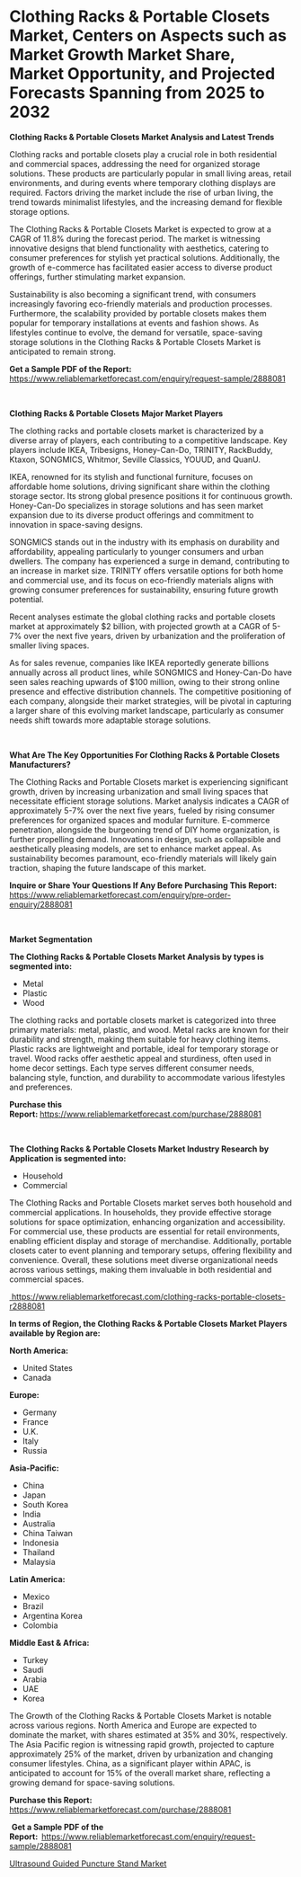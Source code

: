 <p><h1>Clothing Racks & Portable Closets Market, Centers on Aspects such as Market Growth Market Share, Market Opportunity, and Projected Forecasts Spanning from 2025 to 2032</h1></p><p><strong>Clothing Racks & Portable Closets Market Analysis and Latest Trends</strong></p>
<p><p>Clothing racks and portable closets play a crucial role in both residential and commercial spaces, addressing the need for organized storage solutions. These products are particularly popular in small living areas, retail environments, and during events where temporary clothing displays are required. Factors driving the market include the rise of urban living, the trend towards minimalist lifestyles, and the increasing demand for flexible storage options.</p><p>The Clothing Racks & Portable Closets Market is expected to grow at a CAGR of 11.8% during the forecast period. The market is witnessing innovative designs that blend functionality with aesthetics, catering to consumer preferences for stylish yet practical solutions. Additionally, the growth of e-commerce has facilitated easier access to diverse product offerings, further stimulating market expansion.</p><p>Sustainability is also becoming a significant trend, with consumers increasingly favoring eco-friendly materials and production processes. Furthermore, the scalability provided by portable closets makes them popular for temporary installations at events and fashion shows. As lifestyles continue to evolve, the demand for versatile, space-saving storage solutions in the Clothing Racks & Portable Closets Market is anticipated to remain strong.</p></p>
<p><strong>Get a Sample PDF of the Report:&nbsp;</strong> <a href="https://www.reliablemarketforecast.com/enquiry/request-sample/2888081?utm_campaign=2235&utm_medium=2&utm_source=Github&utm_content=ia&utm_term=14032025&utm_id=clothing-racks-portable-closets">https://www.reliablemarketforecast.com/enquiry/request-sample/2888081</a></p>
<p>&nbsp;</p>
<p><strong>Clothing Racks & Portable Closets Major Market Players</strong></p>
<p><p>The clothing racks and portable closets market is characterized by a diverse array of players, each contributing to a competitive landscape. Key players include IKEA, Tribesigns, Honey-Can-Do, TRINITY, RackBuddy, Ktaxon, SONGMICS, Whitmor, Seville Classics, YOUUD, and QuanU.</p><p>IKEA, renowned for its stylish and functional furniture, focuses on affordable home solutions, driving significant share within the clothing storage sector. Its strong global presence positions it for continuous growth. Honey-Can-Do specializes in storage solutions and has seen market expansion due to its diverse product offerings and commitment to innovation in space-saving designs.</p><p>SONGMICS stands out in the industry with its emphasis on durability and affordability, appealing particularly to younger consumers and urban dwellers. The company has experienced a surge in demand, contributing to an increase in market size. TRINITY offers versatile options for both home and commercial use, and its focus on eco-friendly materials aligns with growing consumer preferences for sustainability, ensuring future growth potential.</p><p>Recent analyses estimate the global clothing racks and portable closets market at approximately $2 billion, with projected growth at a CAGR of 5-7% over the next five years, driven by urbanization and the proliferation of smaller living spaces.</p><p>As for sales revenue, companies like IKEA reportedly generate billions annually across all product lines, while SONGMICS and Honey-Can-Do have seen sales reaching upwards of $100 million, owing to their strong online presence and effective distribution channels. The competitive positioning of each company, alongside their market strategies, will be pivotal in capturing a larger share of this evolving market landscape, particularly as consumer needs shift towards more adaptable storage solutions.</p></p>
<p>&nbsp;</p>
<p><strong>What Are The Key Opportunities For Clothing Racks & Portable Closets Manufacturers?</strong></p>
<p><p>The Clothing Racks and Portable Closets market is experiencing significant growth, driven by increasing urbanization and small living spaces that necessitate efficient storage solutions. Market analysis indicates a CAGR of approximately 5-7% over the next five years, fueled by rising consumer preferences for organized spaces and modular furniture. E-commerce penetration, alongside the burgeoning trend of DIY home organization, is further propelling demand. Innovations in design, such as collapsible and aesthetically pleasing models, are set to enhance market appeal. As sustainability becomes paramount, eco-friendly materials will likely gain traction, shaping the future landscape of this market.</p></p>
<p><strong>Inquire or Share Your Questions If Any Before Purchasing This Report:</strong> <a href="https://www.reliablemarketforecast.com/enquiry/pre-order-enquiry/2888081?utm_campaign=2235&utm_medium=2&utm_source=Github&utm_content=ia&utm_term=14032025&utm_id=clothing-racks-portable-closets">https://www.reliablemarketforecast.com/enquiry/pre-order-enquiry/2888081</a></p>
<p>&nbsp;</p>
<p><strong>Market Segmentation</strong></p>
<p><strong>The Clothing Racks & Portable Closets Market Analysis by types is segmented into:</strong></p>
<p><ul><li>Metal</li><li>Plastic</li><li>Wood</li></ul></p>
<p><p>The clothing racks and portable closets market is categorized into three primary materials: metal, plastic, and wood. Metal racks are known for their durability and strength, making them suitable for heavy clothing items. Plastic racks are lightweight and portable, ideal for temporary storage or travel. Wood racks offer aesthetic appeal and sturdiness, often used in home decor settings. Each type serves different consumer needs, balancing style, function, and durability to accommodate various lifestyles and preferences.</p></p>
<p><strong>Purchase this Report:&nbsp;</strong><a href="https://www.reliablemarketforecast.com/purchase/2888081?utm_campaign=2235&utm_medium=2&utm_source=Github&utm_content=ia&utm_term=14032025&utm_id=clothing-racks-portable-closets">https://www.reliablemarketforecast.com/purchase/2888081</a></p>
<p>&nbsp;</p>
<p><strong>The Clothing Racks & Portable Closets Market Industry Research by Application is segmented into:</strong></p>
<p><ul><li>Household</li><li>Commercial</li></ul></p>
<p><p>The Clothing Racks and Portable Closets market serves both household and commercial applications. In households, they provide effective storage solutions for space optimization, enhancing organization and accessibility. For commercial use, these products are essential for retail environments, enabling efficient display and storage of merchandise. Additionally, portable closets cater to event planning and temporary setups, offering flexibility and convenience. Overall, these solutions meet diverse organizational needs across various settings, making them invaluable in both residential and commercial spaces.</p></p>
<p><a href="https://www.reliablemarketforecast.com/clothing-racks-portable-closets-r2888081?utm_campaign=2235&utm_medium=2&utm_source=Github&utm_content=ia&utm_term=14032025&utm_id=clothing-racks-portable-closets">&nbsp;https://www.reliablemarketforecast.com/clothing-racks-portable-closets-r2888081</a></p>
<p><strong>In terms of Region, the Clothing Racks & Portable Closets Market Players available by Region are:</strong></p>
<p>
    <p> <strong> North America: </strong>
        <ul>
            <li>United States</li>
            <li>Canada</li>
        </ul>
        </p> 
    <p> <strong> Europe: </strong>
        <ul>
            <li>Germany</li>
            <li>France</li>
            <li>U.K.</li>
            <li>Italy</li>
            <li>Russia</li>
        </ul>
        </p> 
    <p> <strong> Asia-Pacific: </strong>
        <ul>
            <li>China</li>
            <li>Japan</li>
            <li>South Korea</li>
            <li>India</li>
            <li>Australia</li>
            <li>China Taiwan</li>
            <li>Indonesia</li>
            <li>Thailand</li>
            <li>Malaysia</li>
        </ul>
        </p> 
    <p> <strong> Latin America: </strong>
        <ul>
            <li>Mexico</li>
            <li>Brazil</li>
            <li>Argentina Korea</li>
            <li>Colombia</li>
        </ul>
        </p> 
    <p> <strong> Middle East & Africa: </strong>
        <ul>
            <li>Turkey</li>
            <li>Saudi</li>
            <li>Arabia</li>
            <li>UAE</li>
            <li>Korea</li>
        </ul>
    </p>
    </p>
<p><p>The Growth of the Clothing Racks & Portable Closets Market is notable across various regions. North America and Europe are expected to dominate the market, with shares estimated at 35% and 30%, respectively. The Asia Pacific region is witnessing rapid growth, projected to capture approximately 25% of the market, driven by urbanization and changing consumer lifestyles. China, as a significant player within APAC, is anticipated to account for 15% of the overall market share, reflecting a growing demand for space-saving solutions.</p></p>
<p><strong>Purchase this Report: </strong><a href="https://www.reliablemarketforecast.com/purchase/2888081?utm_campaign=2235&utm_medium=2&utm_source=Github&utm_content=ia&utm_term=14032025&utm_id=clothing-racks-portable-closets">https://www.reliablemarketforecast.com/purchase/2888081</a></p>
<p>&nbsp;<strong>Get a Sample PDF of the Report:&nbsp;&nbsp;</strong><a href="https://www.reliablemarketforecast.com/enquiry/request-sample/2888081?utm_campaign=2235&utm_medium=2&utm_source=Github&utm_content=ia&utm_term=14032025&utm_id=clothing-racks-portable-closets">https://www.reliablemarketforecast.com/enquiry/request-sample/2888081</a></p>
<p><strong></strong></p>
<p><p><a href="https://github.com/gullattedenna/Market-Research-Report-List-1/blob/main/ultrasound-guided-puncture-stand-market.md?utm_campaign=2235&utm_medium=2&utm_source=Github&utm_content=ia&utm_term=14032025&utm_id=clothing-racks-portable-closets">Ultrasound Guided Puncture Stand Market</a></p></p>